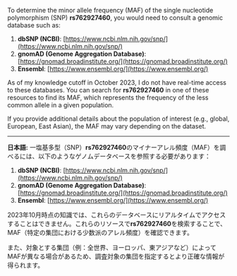 To determine the minor allele frequency (MAF) of the single nucleotide polymorphism (SNP) **rs762927460**, you would need to consult a genomic database such as:

1. **dbSNP (NCBI)**: [https://www.ncbi.nlm.nih.gov/snp/](https://www.ncbi.nlm.nih.gov/snp/)
2. **gnomAD (Genome Aggregation Database)**: [https://gnomad.broadinstitute.org/](https://gnomad.broadinstitute.org/)
3. **Ensembl**: [https://www.ensembl.org/](https://www.ensembl.org/)

As of my knowledge cutoff in October 2023, I do not have real-time access to these databases. You can search for **rs762927460** in one of these resources to find its MAF, which represents the frequency of the less common allele in a given population.

If you provide additional details about the population of interest (e.g., global, European, East Asian), the MAF may vary depending on the dataset.

---

**日本語:**
一塩基多型（SNP）**rs762927460**のマイナーアレル頻度（MAF）を調べるには、以下のようなゲノムデータベースを参照する必要があります：

1. **dbSNP (NCBI)**: [https://www.ncbi.nlm.nih.gov/snp/](https://www.ncbi.nlm.nih.gov/snp/)
2. **gnomAD (Genome Aggregation Database)**: [https://gnomad.broadinstitute.org/](https://gnomad.broadinstitute.org/)
3. **Ensembl**: [https://www.ensembl.org/](https://www.ensembl.org/)

2023年10月時点の知識では、これらのデータベースにリアルタイムでアクセスすることはできません。これらのリソースで**rs762927460**を検索することで、MAF（特定の集団における少数派のアレル頻度）を確認できます。

また、対象とする集団（例：全世界、ヨーロッパ、東アジアなど）によってMAFが異なる場合があるため、調査対象の集団を指定するとより正確な情報が得られます。